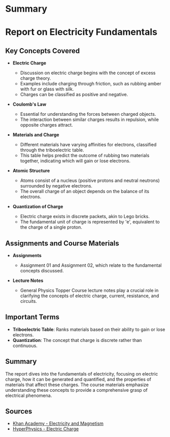 # Summary

# Report on Electricity Fundamentals

## Key Concepts Covered
- **Electric Charge**
  - Discussion on electric charge begins with the concept of excess charge theory.
  - Examples include charging through friction, such as rubbing amber with fur or glass with silk.
  - Charges can be classified as positive and negative.

- **Coulomb's Law**
  - Essential for understanding the forces between charged objects.
  - The interaction between similar charges results in repulsion, while opposite charges attract.

- **Materials and Charge**
  - Different materials have varying affinities for electrons, classified through the triboelectric table.
  - This table helps predict the outcome of rubbing two materials together, indicating which will gain or lose electrons.

- **Atomic Structure**
  - Atoms consist of a nucleus (positive protons and neutral neutrons) surrounded by negative electrons.
  - The overall charge of an object depends on the balance of its electrons.

- **Quantization of Charge**
  - Electric charge exists in discrete packets, akin to Lego bricks.
  - The fundamental unit of charge is represented by 'e', equivalent to the charge of a single proton.

## Assignments and Course Materials
- **Assignments**
  - Assignment 01 and Assignment 02, which relate to the fundamental concepts discussed.
  
- **Lecture Notes**
  - General Physics Topper Course lecture notes play a crucial role in clarifying the concepts of electric charge, current, resistance, and circuits.

## Important Terms
- **Triboelectric Table**: Ranks materials based on their ability to gain or lose electrons.
- **Quantization**: The concept that charge is discrete rather than continuous.

## Summary
The report dives into the fundamentals of electricity, focusing on electric charge, how it can be generated and quantified, and the properties of materials that affect these charges. The course materials emphasize understanding these concepts to provide a comprehensive grasp of electrical phenomena.

## Sources
- [Khan Academy - Electricity and Magnetism](https://www.khanacademy.org/science/physics/electricity-and-magnetism)
- [HyperPhysics - Electric Charge](http://hyperphysics.phy-astr.gsu.edu/hbase/electric/elecha.html)